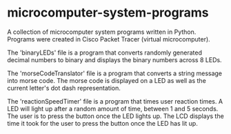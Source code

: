 # microcomputer-system-programs 
A collection of microcomputer system programs written in Python. Programs were created in Cisco Packet Tracer (virtual microcomputer). 

The 'binaryLEDs' file is a program that converts randomly generated decimal numbers to binary and displays the binary numbers across 8 LEDs.

The 'morseCodeTranslator' file is a program that converts a string message into morse code. The morse code is displayed on a LED as well as the current letter's dot dash representation.

The 'reactionSpeedTimer' file is a program that times user reaction times. A LED will light up after a random amount of time, between 1 and 5 seconds. The user is to press the button once the LED lights up. The LCD displays the time it took for the user to press the button once the LED has lit up. 
